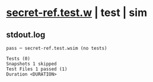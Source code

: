 # [secret-ref.test.w](../../../../../../tests/sdk_tests/secret/secret-ref.test.w) | test | sim

## stdout.log
```log
pass ─ secret-ref.test.wsim (no tests)

Tests (0)
Snapshots 1 skipped
Test Files 1 passed (1)
Duration <DURATION>
```

